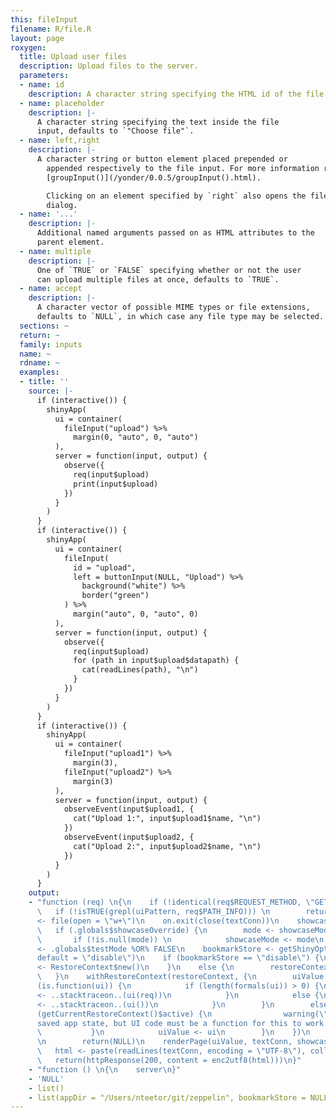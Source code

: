 ```yaml
---
this: fileInput
filename: R/file.R
layout: page
roxygen:
  title: Upload user files
  description: Upload files to the server.
  parameters:
  - name: id
    description: A character string specifying the HTML id of the file input.
  - name: placeholder
    description: |-
      A character string specifying the text inside the file
      input, defaults to `"Choose file"`.
  - name: left,right
    description: |-
      A character string or button element placed prepended or
        appended respectively to the file input. For more information refer to
        [groupInput()](/yonder/0.0.5/groupInput().html).

        Clicking on an element specified by `right` also opens the file input
        dialog.
  - name: '...'
    description: |-
      Additional named arguments passed on as HTML attributes to the
      parent element.
  - name: multiple
    description: |-
      One of `TRUE` or `FALSE` specifying whether or not the user
      can upload multiple files at once, defaults to `TRUE`.
  - name: accept
    description: |-
      A character vector of possible MIME types or file extensions,
      defaults to `NULL`, in which case any file type may be selected.
  sections: ~
  return: ~
  family: inputs
  name: ~
  rdname: ~
  examples:
  - title: ''
    source: |-
      if (interactive()) {
        shinyApp(
          ui = container(
            fileInput("upload") %>%
              margin(0, "auto", 0, "auto")
          ),
          server = function(input, output) {
            observe({
              req(input$upload)
              print(input$upload)
            })
          }
        )
      }
      if (interactive()) {
        shinyApp(
          ui = container(
            fileInput(
              id = "upload",
              left = buttonInput(NULL, "Upload") %>%
                background("white") %>%
                border("green")
            ) %>%
              margin("auto", 0, "auto", 0)
          ),
          server = function(input, output) {
            observe({
              req(input$upload)
              for (path in input$upload$datapath) {
                cat(readLines(path), "\n")
              }
            })
          }
        )
      }
      if (interactive()) {
        shinyApp(
          ui = container(
            fileInput("upload1") %>%
              margin(3),
            fileInput("upload2") %>%
              margin(3)
          ),
          server = function(input, output) {
            observeEvent(input$upload1, {
              cat("Upload 1:", input$upload1$name, "\n")
            })
            observeEvent(input$upload2, {
              cat("Upload 2:", input$upload2$name, "\n")
            })
          }
        )
      }
    output:
    - "function (req) \n{\n    if (!identical(req$REQUEST_METHOD, \"GET\")) \n        return(NULL)\n
      \   if (!isTRUE(grepl(uiPattern, req$PATH_INFO))) \n        return(NULL)\n    textConn
      <- file(open = \"w+\")\n    on.exit(close(textConn))\n    showcaseMode <- .globals$showcaseDefault\n
      \   if (.globals$showcaseOverride) {\n        mode <- showcaseModeOfReq(req)\n
      \       if (!is.null(mode)) \n            showcaseMode <- mode\n    }\n    testMode
      <- .globals$testMode %OR% FALSE\n    bookmarkStore <- getShinyOption(\"bookmarkStore\",
      default = \"disable\")\n    if (bookmarkStore == \"disable\") {\n        restoreContext
      <- RestoreContext$new()\n    }\n    else {\n        restoreContext <- RestoreContext$new(req$QUERY_STRING)\n
      \   }\n    withRestoreContext(restoreContext, {\n        uiValue <- NULL\n        if
      (is.function(ui)) {\n            if (length(formals(ui)) > 0) {\n                uiValue
      <- ..stacktraceon..(ui(req))\n            }\n            else {\n                uiValue
      <- ..stacktraceon..(ui())\n            }\n        }\n        else {\n            if
      (getCurrentRestoreContext()$active) {\n                warning(\"Trying to restore
      saved app state, but UI code must be a function for this to work! See ?enableBookmarking\")\n
      \           }\n            uiValue <- ui\n        }\n    })\n    if (is.null(uiValue))
      \n        return(NULL)\n    renderPage(uiValue, textConn, showcaseMode, testMode)\n
      \   html <- paste(readLines(textConn, encoding = \"UTF-8\"), collapse = \"\\n\")\n
      \   return(httpResponse(200, content = enc2utf8(html)))\n}"
    - "function () \n{\n    server\n}"
    - 'NULL'
    - list()
    - list(appDir = "/Users/nteetor/git/zeppelin", bookmarkStore = NULL)
---
```

